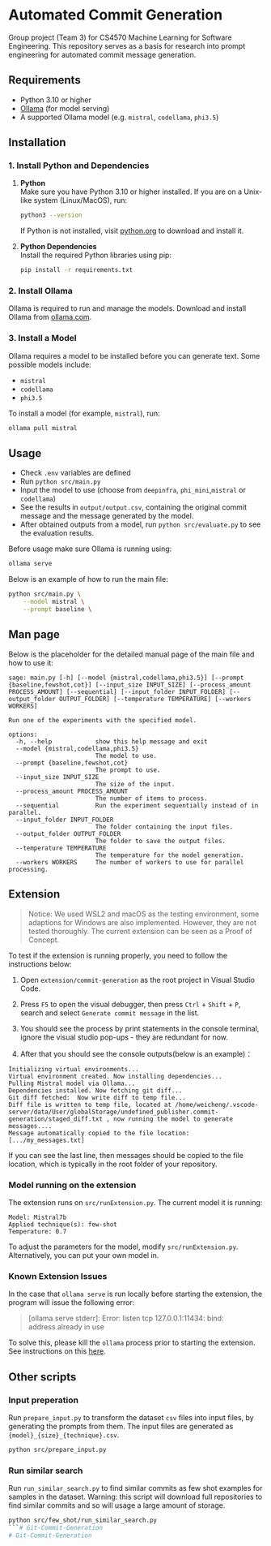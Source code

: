 # Automated Commit Generation
Group project (Team 3) for CS4570 Machine Learning for Software Engineering. This repository serves as a basis for research into prompt engineering for automated commit message generation. 

## Requirements

- Python 3.10 or higher
- [Ollama](https://github.com/jmorganca/ollama) (for model serving)
- A supported Ollama model (e.g. `mistral`, `codellama`, `phi3.5`)

## Installation

### 1. Install Python and Dependencies

1. **Python**  
   Make sure you have Python 3.10 or higher installed. If you are on a Unix-like system (Linux/MacOS), run:
   ```bash
   python3 --version
   ```
   If Python is not installed, visit [python.org](https://www.python.org/downloads/) to download and install it.

2. **Python Dependencies**  
   Install the required Python libraries using pip:
   ```bash
   pip install -r requirements.txt
   ```

### 2. Install Ollama

Ollama is required to run and manage the models. Download and install Ollama from [ollama.com](https://ollama.com/).

### 3. Install a Model

Ollama requires a model to be installed before you can generate text. Some possible models include:
- `mistral`
- `codellama`
- `phi3.5`

To install a model (for example, `mistral`), run:
```bash
ollama pull mistral
```

## Usage
- Check `.env` variables are defined
- Run `python src/main.py`
- Input the model to use (choose from `deepinfra`, `phi_mini`,`mistral` or `codellama`)
- See the results in `output/output.csv`, containing the original commit message and the message generated by the model.
- After obtained outputs from a model, run `python src/evaluate.py` to see the evaluation results.

Before usage make sure Ollama is running using:
```bash
ollama serve
```

Below is an example of how to run the main file:
```bash
python src/main.py \
    --model mistral \
    --prompt baseline \
```

## Man page

Below is the placeholder for the detailed manual page of the main file and how to use it:

```
sage: main.py [-h] [--model {mistral,codellama,phi3.5}] [--prompt {baseline,fewshot,cot}] [--input_size INPUT_SIZE] [--process_amount PROCESS_AMOUNT] [--sequential] [--input_folder INPUT_FOLDER] [--output_folder OUTPUT_FOLDER] [--temperature TEMPERATURE] [--workers WORKERS]

Run one of the experiments with the specified model.

options:
  -h, --help            show this help message and exit
  --model {mistral,codellama,phi3.5}
                        The model to use.
  --prompt {baseline,fewshot,cot}
                        The prompt to use.
  --input_size INPUT_SIZE
                        The size of the input.
  --process_amount PROCESS_AMOUNT
                        The number of items to process.
  --sequential          Run the experiment sequentially instead of in parallel.
  --input_folder INPUT_FOLDER
                        The folder containing the input files.
  --output_folder OUTPUT_FOLDER
                        The folder to save the output files.
  --temperature TEMPERATURE
                        The temperature for the model generation.
  --workers WORKERS     The number of workers to use for parallel processing.
```

## Extension
>Notice: We used WSL2 and macOS as the testing environment, some adaptions for Windows are also implemented. However, they are not tested thoroughly. The current extension can be seen as a Proof of Concept.

To test if the extension is running properly, you need to follow the instructions below:

1. Open `extension/commit-generation` as the root project in Visual Studio Code.

2. Press `F5` to open the visual debugger, then press `Ctrl` + `Shift` + `P`, search and select `Generate commit message` in the list.

3. You should see the process by print statements in the console terminal, ignore the visual studio pop-ups - they are redundant for now.

4. After that you should see the console outputs(below is an example)：
```
Initializing virtual environments...
Virtual environment created. Now installing dependencies...
Pulling Mistral model via Ollama...
Dependencies installed. Now fetching git diff...
Git diff fetched:  Now write diff to temp file...
Diff file is written to temp file, located at /home/weicheng/.vscode-server/data/User/globalStorage/undefined_publisher.commit-generation/staged_diff.txt , now running the model to generate messages....
Message automatically copied to the file location: [.../my_messages.txt]
```
If you can see the last line, then messages should be copied to the file location, which is typically in the root folder of your repository.

### Model running on the extension
The extension runs on `src/runExtension.py`. The current model it is running:
```
Model: Mistral7b
Applied technique(s): few-shot
Temperature: 0.7
```

To adjust the parameters for the model, modify `src/runExtension.py`. Alternatively, you can put your own model in.

### Known Extension Issues

In the case that `ollama serve` is run locally before starting the extension, the program will issue the following error:

>[ollama serve stderr]: Error: listen tcp 127.0.0.1:11434: bind: address already in use

To solve this, please kill the `ollama` process prior to starting the extension. See instructions on this [here](https://github.com/ollama/ollama/issues/690).

## Other scripts


### Input preperation
Run `prepare_input.py` to transform the dataset `csv` files into input files, by generating the prompts from them. The input files are generated as `{model}_{size}_{technique}.csv`.
```bash
python src/prepare_input.py
```

### Run similar search
Run `run_similar_search.py` to find similar commits as few shot examples for samples in the dataset. Warning: this script will download full repositories to find similar commits and so will usage a large amount of storage.
```bash
python src/few_shot/run_similar_search.py
```# Git-Commit-Generation
# Git-Commit-Generation
